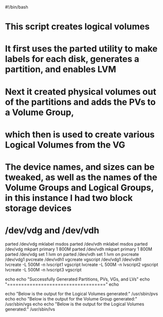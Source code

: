 #!/bin/bash
# This script creates logical volumes
# It first uses the parted utility to make labels for each disk, generates a partition, and enables LVM
# Next it created physical volumes out of the partitions and adds the PVs to a Volume Group,
# which then is used to create various Logical Volumes from the VG
# The device names, and sizes can be tweaked, as well as the names of the Volume Groups and Logical Groups, in this instance I had two block storage devices
# /dev/vdg and /dev/vdh 
parted /dev/vdg mklabel msdos
parted /dev/vdh mklabel msdos
parted /dev/vdg mkpart primary 1 800M
parted /dev/vdh mkpart primary 1 800M
parted /dev/vdg set 1 lvm on
parted /dev/vdh set 1 lvm on
pvcreate /dev/vdg1
pvcreate /dev/vdh1
vgcreate vgscript /dev/vdg1 /dev/vdh1
lvcreate -L 500M -n lvscript1 vgscript
lvcreate -L 500M -n lvscript2 vgscript
lvcreate -L 500M -n lvscript3 vgscript

echo
echo "Successfully Generated Partitions, PVs, VGs, and LVs"
echo "==================================="
echo

echo "Below is the output for the Logical Volumes generated:"
/usr/sbin/pvs
echo
echo "Below is the output for the Volume Group generated:"
/usr/sbin/vgs
echo
echo "Below is the output for the Logical Volumes generated:"
/usr/sbin/lvs
